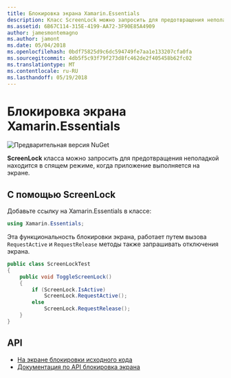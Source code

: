 ```yaml
---
title: Блокировка экрана Xamarin.Essentials
description: Класс ScreenLock можно запросить для предотвращения неполадкой находится в спящем режиме, когда приложение выполняется на экране.
ms.assetid: 6B67C114-315E-4199-AA72-3F90E85A4909
author: jamesmontemagno
ms.author: jamont
ms.date: 05/04/2018
ms.openlocfilehash: 0bdf75825d9c6dc594749fe7aa1e133207cfa0fa
ms.sourcegitcommit: 4db5f5c93f79f273d8fc462de2f405458b62fc02
ms.translationtype: MT
ms.contentlocale: ru-RU
ms.lasthandoff: 05/19/2018
---
```

# <a name="xamarinessentials-screen-lock"></a>Блокировка экрана Xamarin.Essentials

![Предварительная версия NuGet](~/media/shared/pre-release.png)

**ScreenLock** класса можно запросить для предотвращения неполадкой находится в спящем режиме, когда приложение выполняется на экране.

## <a name="using-screenlock"></a>С помощью ScreenLock

Добавьте ссылку на Xamarin.Essentials в классе:

```csharp
using Xamarin.Essentials;
```

Эта функциональность блокировки экрана, работает путем вызова `RequestActive` и `RequestRelease` методы также запрашивать отключения экрана.

```csharp
public class ScreenLockTest
{
    public void ToggleScreenLock()
    {
        if (ScreenLock.IsActive)
            ScreenLock.RequestActive();
        else
            ScreenLock.RequestRelease();
    }
}
```

## <a name="api"></a>API

- [На экране блокировки исходного кода](https://github.com/xamarin/Essentials/tree/master/Xamarin.Essentials/ScreenLock)
- [Документация по API блокировка экрана](xref:Xamarin.Essentials.ScreenLock)
